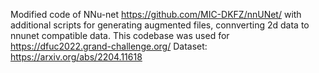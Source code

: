 Modified code of NNu-net https://github.com/MIC-DKFZ/nnUNet/ with additional scripts for generating augmented files, connverting 2d data to nnunet compatible data.
This codebase was used for https://dfuc2022.grand-challenge.org/
Dataset: https://arxiv.org/abs/2204.11618
